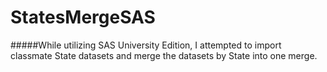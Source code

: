 # StatesMergeSAS

#####While utilizing SAS University Edition, I attempted to import classmate State datasets and merge the datasets by State into one merge.
